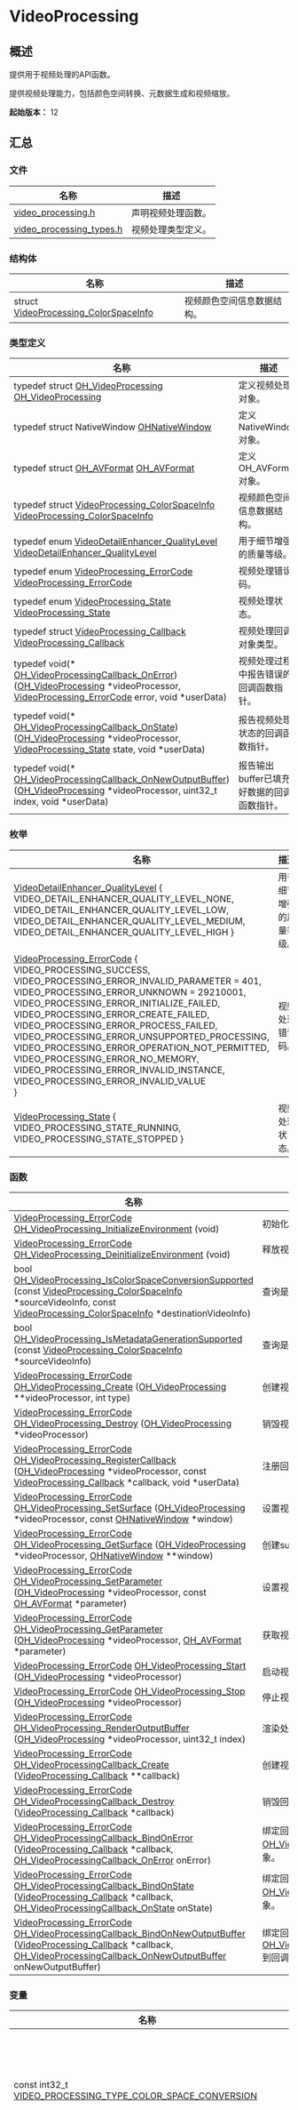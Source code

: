 # VideoProcessing


## 概述

提供用于视频处理的API函数。

提供视频处理能力，包括颜色空间转换、元数据生成和视频缩放。

**起始版本：** 12


## 汇总


### 文件

| 名称 | 描述 | 
| -------- | -------- |
| [video_processing.h](video__processing_8h.md) | 声明视频处理函数。 | 
| [video_processing_types.h](video__processing__types_8h.md) | 视频处理类型定义。 | 


### 结构体

| 名称 | 描述 | 
| -------- | -------- |
| struct  [VideoProcessing_ColorSpaceInfo](_video_processing___color_space_info.md) | 视频颜色空间信息数据结构。 | 


### 类型定义

| 名称 | 描述 | 
| -------- | -------- |
| typedef struct [OH_VideoProcessing](#oh_videoprocessing-1) [OH_VideoProcessing](#oh_videoprocessing) | 定义视频处理对象。 | 
| typedef struct NativeWindow [OHNativeWindow](#ohnativewindow) | 定义NativeWindow对象。 | 
| typedef struct [OH_AVFormat](#oh_avformat-1) [OH_AVFormat](#oh_avformat) | 定义OH_AVFormat对象。 | 
| typedef struct [VideoProcessing_ColorSpaceInfo](_video_processing___color_space_info.md) [VideoProcessing_ColorSpaceInfo](#videoprocessing_colorspaceinfo) | 视频颜色空间信息数据结构。 | 
| typedef enum [VideoDetailEnhancer_QualityLevel](#videodetailenhancer_qualitylevel-1) [VideoDetailEnhancer_QualityLevel](#videodetailenhancer_qualitylevel) | 用于细节增强的质量等级。 | 
| typedef enum [VideoProcessing_ErrorCode](#videoprocessing_errorcode-1) [VideoProcessing_ErrorCode](#videoprocessing_errorcode) | 视频处理错误码。 | 
| typedef enum [VideoProcessing_State](#videoprocessing_state-1) [VideoProcessing_State](#videoprocessing_state) | 视频处理状态。 | 
| typedef struct [VideoProcessing_Callback](#videoprocessing_callback) [VideoProcessing_Callback](#videoprocessing_callback) | 视频处理回调对象类型。 | 
| typedef void(\* [OH_VideoProcessingCallback_OnError](#oh_videoprocessingcallback_onerror)) ([OH_VideoProcessing](#oh_videoprocessing) \*videoProcessor, [VideoProcessing_ErrorCode](#videoprocessing_errorcode) error, void \*userData) | 视频处理过程中报告错误的回调函数指针。 | 
| typedef void(\* [OH_VideoProcessingCallback_OnState](#oh_videoprocessingcallback_onstate)) ([OH_VideoProcessing](#oh_videoprocessing) \*videoProcessor, [VideoProcessing_State](#videoprocessing_state) state, void \*userData) | 报告视频处理状态的回调函数指针。 | 
| typedef void(\* [OH_VideoProcessingCallback_OnNewOutputBuffer](#oh_videoprocessingcallback_onnewoutputbuffer)) ([OH_VideoProcessing](#oh_videoprocessing) \*videoProcessor, uint32_t index, void \*userData) | 报告输出buffer已填充好数据的回调函数指针。 | 


### 枚举

| 名称 | 描述 | 
| -------- | -------- |
| [VideoDetailEnhancer_QualityLevel](#videodetailenhancer_qualitylevel-1) {<br/>VIDEO_DETAIL_ENHANCER_QUALITY_LEVEL_NONE,<br/>VIDEO_DETAIL_ENHANCER_QUALITY_LEVEL_LOW,<br/>VIDEO_DETAIL_ENHANCER_QUALITY_LEVEL_MEDIUM,<br/>VIDEO_DETAIL_ENHANCER_QUALITY_LEVEL_HIGH } | 用于细节增强的质量等级。 | 
| [VideoProcessing_ErrorCode](#videoprocessing_errorcode-1) {<br/>VIDEO_PROCESSING_SUCCESS,<br/>VIDEO_PROCESSING_ERROR_INVALID_PARAMETER = 401,<br/>VIDEO_PROCESSING_ERROR_UNKNOWN = 29210001,<br/>VIDEO_PROCESSING_ERROR_INITIALIZE_FAILED,<br/>VIDEO_PROCESSING_ERROR_CREATE_FAILED,<br/>VIDEO_PROCESSING_ERROR_PROCESS_FAILED,<br/>VIDEO_PROCESSING_ERROR_UNSUPPORTED_PROCESSING,<br/>VIDEO_PROCESSING_ERROR_OPERATION_NOT_PERMITTED,<br/>VIDEO_PROCESSING_ERROR_NO_MEMORY,<br/>VIDEO_PROCESSING_ERROR_INVALID_INSTANCE,<br/>VIDEO_PROCESSING_ERROR_INVALID_VALUE<br/>} | 视频处理错误码。 | 
| [VideoProcessing_State](#videoprocessing_state-1) {<br/>VIDEO_PROCESSING_STATE_RUNNING,<br/>VIDEO_PROCESSING_STATE_STOPPED } | 视频处理状态。 | 


### 函数

| 名称 | 描述 | 
| -------- | -------- |
| [VideoProcessing_ErrorCode](#videoprocessing_errorcode) [OH_VideoProcessing_InitializeEnvironment](#oh_videoprocessing_initializeenvironment) (void) | 初始化视频处理全局环境。 | 
| [VideoProcessing_ErrorCode](#videoprocessing_errorcode) [OH_VideoProcessing_DeinitializeEnvironment](#oh_videoprocessing_deinitializeenvironment) (void) | 释放视频处理全局环境。 | 
| bool [OH_VideoProcessing_IsColorSpaceConversionSupported](#oh_videoprocessing_iscolorspaceconversionsupported) (const [VideoProcessing_ColorSpaceInfo](_video_processing___color_space_info.md) \*sourceVideoInfo, const [VideoProcessing_ColorSpaceInfo](_video_processing___color_space_info.md) \*destinationVideoInfo) | 查询是否支持视频颜色空间转换。 | 
| bool [OH_VideoProcessing_IsMetadataGenerationSupported](#oh_videoprocessing_ismetadatagenerationsupported) (const [VideoProcessing_ColorSpaceInfo](_video_processing___color_space_info.md) \*sourceVideoInfo) | 查询是否支持视频元数据生成。 | 
| [VideoProcessing_ErrorCode](#videoprocessing_errorcode) [OH_VideoProcessing_Create](#oh_videoprocessing_create) ([OH_VideoProcessing](#oh_videoprocessing) \*\*videoProcessor, int type) | 创建视频处理实例。 | 
| [VideoProcessing_ErrorCode](#videoprocessing_errorcode) [OH_VideoProcessing_Destroy](#oh_videoprocessing_destroy) ([OH_VideoProcessing](#oh_videoprocessing) \*videoProcessor) | 销毁视频处理实例。 | 
| [VideoProcessing_ErrorCode](#videoprocessing_errorcode) [OH_VideoProcessing_RegisterCallback](#oh_videoprocessing_registercallback) ([OH_VideoProcessing](#oh_videoprocessing) \*videoProcessor, const [VideoProcessing_Callback](#videoprocessing_callback) \*callback, void \*userData) | 注册回调函数。 | 
| [VideoProcessing_ErrorCode](#videoprocessing_errorcode) [OH_VideoProcessing_SetSurface](#oh_videoprocessing_setsurface) ([OH_VideoProcessing](#oh_videoprocessing) \*videoProcessor, const [OHNativeWindow](#ohnativewindow) \*window) | 设置视频处理输出surface。 | 
| [VideoProcessing_ErrorCode](#videoprocessing_errorcode) [OH_VideoProcessing_GetSurface](#oh_videoprocessing_getsurface) ([OH_VideoProcessing](#oh_videoprocessing) \*videoProcessor, [OHNativeWindow](#ohnativewindow) \*\*window) | 创建surface。 | 
| [VideoProcessing_ErrorCode](#videoprocessing_errorcode) [OH_VideoProcessing_SetParameter](#oh_videoprocessing_setparameter) ([OH_VideoProcessing](#oh_videoprocessing) \*videoProcessor, const [OH_AVFormat](#oh_avformat) \*parameter) | 设置视频处理输出参数。 | 
| [VideoProcessing_ErrorCode](#videoprocessing_errorcode) [OH_VideoProcessing_GetParameter](#oh_videoprocessing_getparameter) ([OH_VideoProcessing](#oh_videoprocessing) \*videoProcessor, [OH_AVFormat](#oh_avformat) \*parameter) | 获取视频处理参数。 | 
| [VideoProcessing_ErrorCode](#videoprocessing_errorcode) [OH_VideoProcessing_Start](#oh_videoprocessing_start) ([OH_VideoProcessing](#oh_videoprocessing) \*videoProcessor) | 启动视频处理。 | 
| [VideoProcessing_ErrorCode](#videoprocessing_errorcode) [OH_VideoProcessing_Stop](#oh_videoprocessing_stop) ([OH_VideoProcessing](#oh_videoprocessing) \*videoProcessor) | 停止视频处理。 | 
| [VideoProcessing_ErrorCode](#videoprocessing_errorcode) [OH_VideoProcessing_RenderOutputBuffer](#oh_videoprocessing_renderoutputbuffer) ([OH_VideoProcessing](#oh_videoprocessing) \*videoProcessor, uint32_t index) | 渲染处理并输出buffer。 | 
| [VideoProcessing_ErrorCode](#videoprocessing_errorcode) [OH_VideoProcessingCallback_Create](#oh_videoprocessingcallback_create) ([VideoProcessing_Callback](#videoprocessing_callback) \*\*callback) | 创建视频处理回调函数对象。 | 
| [VideoProcessing_ErrorCode](#videoprocessing_errorcode) [OH_VideoProcessingCallback_Destroy](#oh_videoprocessingcallback_destroy) ([VideoProcessing_Callback](#videoprocessing_callback) \*callback) | 销毁回调对象。 | 
| [VideoProcessing_ErrorCode](#videoprocessing_errorcode) [OH_VideoProcessingCallback_BindOnError](#oh_videoprocessingcallback_bindonerror) ([VideoProcessing_Callback](#videoprocessing_callback) \*callback, [OH_VideoProcessingCallback_OnError](#oh_videoprocessingcallback_onerror) onError) | 绑定回调函数[OH_VideoProcessingCallback_OnError](#oh_videoprocessingcallback_onerror)到回调对象。 | 
| [VideoProcessing_ErrorCode](#videoprocessing_errorcode) [OH_VideoProcessingCallback_BindOnState](#oh_videoprocessingcallback_bindonstate) ([VideoProcessing_Callback](#videoprocessing_callback) \*callback, [OH_VideoProcessingCallback_OnState](#oh_videoprocessingcallback_onstate) onState) | 绑定回调函数[OH_VideoProcessingCallback_OnState](#oh_videoprocessingcallback_onstate)到回调对象。 | 
| [VideoProcessing_ErrorCode](#videoprocessing_errorcode) [OH_VideoProcessingCallback_BindOnNewOutputBuffer](#oh_videoprocessingcallback_bindonnewoutputbuffer) ([VideoProcessing_Callback](#videoprocessing_callback) \*callback, [OH_VideoProcessingCallback_OnNewOutputBuffer](#oh_videoprocessingcallback_onnewoutputbuffer) onNewOutputBuffer) | 绑定回调函数[OH_VideoProcessingCallback_OnNewOutputBuffer](#oh_videoprocessingcallback_onnewoutputbuffer)到回调对象。 | 


### 变量

| 名称 | 描述 | 
| -------- | -------- |
| const int32_t [VIDEO_PROCESSING_TYPE_COLOR_SPACE_CONVERSION](#video_processing_type_color_space_conversion) | 表示创建颜色空间转换视频处理实例。 | 
| const int32_t [VIDEO_PROCESSING_TYPE_METADATA_GENERATION](#video_processing_type_metadata_generation) | 表示创建元数据生成视频处理实例。 | 
| const int32_t [VIDEO_PROCESSING_TYPE_DETAIL_ENHANCER](#video_processing_type_detail_enhancer) | 表示创建细节增强视频处理实例。 | 
| const char \* [VIDEO_DETAIL_ENHANCER_PARAMETER_KEY_QUALITY_LEVEL](#video_detail_enhancer_parameter_key_quality_level) | 指定视频细节增强的质量等级。 | 


## 类型定义说明


### OH_AVFormat

```
typedef struct OH_AVFormatOH_AVFormat
```

**描述**

定义OH_AVFormat对象。

**起始版本：** 12


### OH_VideoProcessing

```
typedef struct OH_VideoProcessingOH_VideoProcessing
```

**描述**

定义视频处理对象。

定义一个OH_VideoProcessing空指针，调用[OH_VideoProcessing_Create](#oh_videoprocessing_create)创建视频处理实例，该指针在创建实例之前必须为空。 用户可以对不同的处理类型创建不同的视频处理实例。

**起始版本：** 12


### OH_VideoProcessingCallback_OnError

```
typedef void(* OH_VideoProcessingCallback_OnError) (OH_VideoProcessing *videoProcessor, VideoProcessing_ErrorCode error, void *userData)
```

**描述**

视频处理过程中报告错误的回调函数指针。

错误码[VideoProcessing_ErrorCode](#videoprocessing_errorcode-1)：

- VIDEO_PROCESSING_ERROR_UNSUPPORTED_PROCESSING，不支持的处理，比如不支持输入输出的颜色空间类型转换。

- VIDEO_PROCESSING_ERROR_INVALID_VALUE，无效的视频属性，比如视频的颜色空间无效。

- VIDEO_PROCESSING_ERROR_NO_MEMORY, 内存不足。

- VIDEO_PROCESSING_ERROR_PROCESS_FAILED，处理过程中出错。

**起始版本：** 12

**参数:**

| 名称 | 描述 | 
| -------- | -------- |
| videoProcessor | 视频处理实例。 | 
| error | 报告给用户的错误码。 | 
| userData | 用户的自定义数据。 | 


### OH_VideoProcessingCallback_OnNewOutputBuffer

```
typedef void(* OH_VideoProcessingCallback_OnNewOutputBuffer) (OH_VideoProcessing *videoProcessor, uint32_t index, void *userData)
```

**描述**

报告输出buffer已填充好数据的回调函数指针。

每个新输出buffer填充好数据之后该buffer的索引就会报告给用户。调用[OH_VideoProcessing_RenderOutputBuffer](#oh_videoprocessing_renderoutputbuffer)根据索引来处理渲染并输出该buffer。 如果未注册该函数，则输出buffer填充好数据后不会报告用户，而是直接进行处理渲染并输出。

**起始版本：** 12

**参数:**

| 名称 | 描述 | 
| -------- | -------- |
| videoProcessor | 视频处理实例。 | 
| index | 新输出buffer的索引。 | 
| userData | 用户自定义的数据。 | 


### OH_VideoProcessingCallback_OnState

```
typedef void(* OH_VideoProcessingCallback_OnState) (OH_VideoProcessing *videoProcessor, VideoProcessing_State state, void *userData)
```

**描述**

报告视频处理状态的回调函数指针。

[OH_VideoProcessing_Start](#oh_videoprocessing_start)成功调用之后状态会变为VIDEO_PROCESSING_STATE_RUNNING。 调用[OH_VideoProcessing_Stop](#oh_videoprocessing_stop)，所有的缓存buffer处理完成后，状态会变为VIDEO_PROCESSING_STATE_STOPPED。状态说明参阅[VideoProcessing_State](#videoprocessing_state)。

**起始版本：** 12

**参数:**

| 名称 | 描述 | 
| -------- | -------- |
| videoProcessor | 视频处理实例。 | 
| state | 参阅 [VideoProcessing_State](#videoprocessing_state)。 | 
| userData | 用户的自定义数据。 | 


### OHNativeWindow

```
typedef struct NativeWindow OHNativeWindow
```

**描述**

定义NativeWindow对象。

**起始版本：** 12


### VideoDetailEnhancer_QualityLevel

```
typedef enum VideoDetailEnhancer_QualityLevelVideoDetailEnhancer_QualityLevel
```

**描述**

用于细节增强的质量等级。

参数[VIDEO_DETAIL_ENHANCER_PARAMETER_KEY_QUALITY_LEVEL](#video_detail_enhancer_parameter_key_quality_level)的具体取值，设置方法详见开发指南。

**参见：**[OH_VideoProcessing_SetParameter](#oh_videoprocessing_setparameter)、[OH_VideoProcessing_GetParameter](#oh_videoprocessing_getparameter)

**起始版本：** 12


### VideoProcessing_Callback

```
typedef struct VideoProcessing_CallbackVideoProcessing_Callback
```

**描述**

视频处理回调对象类型。

定义一个VideoProcessing_Callback空指针，调用[OH_VideoProcessingCallback_Create](#oh_videoprocessingcallback_create)来创建一个回调对象。创建之前该指针必须为空。 通过调用[OH_VideoProcessing_RegisterCallback](#oh_videoprocessing_registercallback)来向视频处理实例注册回调对象。

**起始版本：** 12


### VideoProcessing_ColorSpaceInfo

```
typedef struct VideoProcessing_ColorSpaceInfoVideoProcessing_ColorSpaceInfo
```

**描述**

视频颜色空间信息数据结构。

**参见：**[OH_VideoProcessing_IsColorSpaceConversionSupported](#oh_videoprocessing_iscolorspaceconversionsupported)

**起始版本：** 12


### VideoProcessing_ErrorCode

```
typedef enum VideoProcessing_ErrorCodeVideoProcessing_ErrorCode
```

**描述**

视频处理错误码。

**起始版本：** 12


### VideoProcessing_State

```
typedef enum VideoProcessing_StateVideoProcessing_State
```

**描述**

视频处理状态。

视频处理状态通过回调函数[OH_VideoProcessingCallback_OnState](#oh_videoprocessingcallback_onstate)进行报告。

**起始版本：** 12


## 枚举类型说明


### VideoDetailEnhancer_QualityLevel

```
enum VideoDetailEnhancer_QualityLevel
```

**描述**

用于细节增强的质量等级。

参数[VIDEO_DETAIL_ENHANCER_PARAMETER_KEY_QUALITY_LEVEL](#video_detail_enhancer_parameter_key_quality_level)的具体取值，设置方法详见开发指南。

**参见：**[OH_VideoProcessing_SetParameter](#oh_videoprocessing_setparameter)、[OH_VideoProcessing_GetParameter](#oh_videoprocessing_getparameter)

**起始版本：** 12

| 枚举值 | 描述 | 
| -------- | -------- |
| VIDEO_DETAIL_ENHANCER_QUALITY_LEVEL_NONE | 无细节增强。 | 
| VIDEO_DETAIL_ENHANCER_QUALITY_LEVEL_LOW | 低质量等级细节增强，速度较快，默认设置。 | 
| VIDEO_DETAIL_ENHANCER_QUALITY_LEVEL_MEDIUM | 中等质量等级细节增强，速度适中。 | 
| VIDEO_DETAIL_ENHANCER_QUALITY_LEVEL_HIGH | 高质量等级细节增强，速度相对较慢。 | 


### VideoProcessing_ErrorCode

```
enum VideoProcessing_ErrorCode
```

**描述**

视频处理错误码。

**起始版本：** 12

| 枚举值 | 描述 | 
| -------- | -------- |
| VIDEO_PROCESSING_SUCCESS | 处理成功。 | 
| VIDEO_PROCESSING_ERROR_INVALID_PARAMETER | 输入参数无效。以下情况都会返回该错误码：<br/>1 - 无效的输入或输出视频buffer，视频buffer为空。<br/>2 - 无效的参数，参数为空。<br/>3 - 无效的处理类型。 | 
| VIDEO_PROCESSING_ERROR_UNKNOWN | 未知错误，比如GPU计算失败或memcpy失败。 | 
| VIDEO_PROCESSING_ERROR_INITIALIZE_FAILED | 视频处理全局环境初始化失败，比如初始化GPU环境失败。 | 
| VIDEO_PROCESSING_ERROR_CREATE_FAILED | 创建视频处理实例失败，比如实例总数超出上限。 | 
| VIDEO_PROCESSING_ERROR_PROCESS_FAILED | 处理过程失败，比如处理时间超时。 | 
| VIDEO_PROCESSING_ERROR_UNSUPPORTED_PROCESSING | 不支持的处理类型，可以调用 OH_VideoProcessing_IsXXXSupported来检查是否支持这种处理。 | 
| VIDEO_PROCESSING_ERROR_OPERATION_NOT_PERMITTED | 不允许的操作，比如不满足调用接口所需的运行状态下调用该接口。 | 
| VIDEO_PROCESSING_ERROR_NO_MEMORY | 内存不足。 | 
| VIDEO_PROCESSING_ERROR_INVALID_INSTANCE | 视频处理实例无效，比如视频处理实例为空实例。 | 
| VIDEO_PROCESSING_ERROR_INVALID_VALUE | 输入值无效，以下情况都会造成这种错误：<br/>1 - 视频buffer宽高太大或者颜色空间错误。<br/>2 - 参数包含无效的值，比如细节增强的质量等级错误。 | 


### VideoProcessing_State

```
enum VideoProcessing_State
```

**描述**

视频处理状态。

视频处理状态通过回调函数[OH_VideoProcessingCallback_OnState](#oh_videoprocessingcallback_onstate)进行报告。

**起始版本：** 12

| 枚举值 | 描述 | 
| -------- | -------- |
| VIDEO_PROCESSING_STATE_RUNNING | 视频处理进行中。 | 
| VIDEO_PROCESSING_STATE_STOPPED | 视频处理已停止。 | 


## 函数说明


### OH_VideoProcessing_Create()

```
VideoProcessing_ErrorCode OH_VideoProcessing_Create (OH_VideoProcessing ** videoProcessor, int type )
```

**描述**

创建视频处理实例。

**起始版本：** 12

**参数:**

| 名称 | 描述 | 
| -------- | -------- |
| videoProcessor | 输出参数。指向视频处理对象的指针的指针。 输入前\*videoProcessor必须是空指针。 | 
| type | 使用VIDEO_PROCESSING_TYPE_XXX来指定处理类型。实例的处理类型不能改变。 | 

**返回：**

视频处理错误码[VideoProcessing_ErrorCode](#videoprocessing_errorcode-1)：

- 如果视频处理实例创建成功，返回VIDEO_PROCESSING_SUCCESS。

- 如果处理类型不支持，返回VIDEO_PROCESSING_ERROR_UNSUPPORTED_PROCESSING，
  例如，如果不支持元数据生成就返回VIDEO_PROCESSING_ERROR_UNSUPPORTED_PROCESSING。

- 如果创建视频处理实例失败，返回VIDEO_PROCESSING_ERROR_CREATE_FAILED。

- 如果实例为空或实例的指针非空，返回VIDEO_PROCESSING_ERROR_INVALID_INSTANCE。

- 如果处理类型无效，返回VIDEO_PROCESSING_ERROR_INVALID_PARAMETER。


### OH_VideoProcessing_DeinitializeEnvironment()

```
VideoProcessing_ErrorCode OH_VideoProcessing_DeinitializeEnvironment (void )
```

**描述**

释放视频处理全局环境。

调用前，必须调用[OH_VideoProcessing_InitializeEnvironment](#oh_videoprocessing_initializeenvironment)初始化。 通常在主进程即将退出时调用该函数来释放通过调用[OH_VideoProcessing_InitializeEnvironment](#oh_videoprocessing_initializeenvironment)函数初始化的全局环境。 如果仍有视频处理的实例运行中，就不能调用该函数。

**起始版本：** 12

**返回：**

视频处理错误码[VideoProcessing_ErrorCode](#videoprocessing_errorcode-1)：

- 如果执行成功，返回VIDEO_PROCESSING_SUCCESS。

- 如果还有视频处理的实例没有销毁或者没有调用[OH_VideoProcessing_InitializeEnvironment](#oh_videoprocessing_initializeenvironment)，返回VIDEO_PROCESSING_ERROR_OPERATION_NOT_PERMITTED。


### OH_VideoProcessing_Destroy()

```
VideoProcessing_ErrorCode OH_VideoProcessing_Destroy (OH_VideoProcessing * videoProcessor)
```

**描述**

销毁视频处理实例。

销毁之前先停止实例，参阅[OH_VideoProcessing_Stop](#oh_videoprocessing_stop)。

**起始版本：** 12

**参数:**

| 名称 | 描述 | 
| -------- | -------- |
| videoProcessor | 指向视频处理实例的指针，建议在实例销毁之后将其设置为空指针。 | 

**返回：**

视频处理错误码[VideoProcessing_ErrorCode](#videoprocessing_errorcode-1)：

- 如果实例销毁成功，返回VIDEO_PROCESSING_SUCCESS。

- 如果实例为空或者不是一个视频处理实例，返回VIDEO_PROCESSING_ERROR_INVALID_INSTANCE。

- 如果实例仍在运行，返回VIDEO_PROCESSING_ERROR_OPERATION_NOT_PERMITTED。


### OH_VideoProcessing_GetParameter()

```
VideoProcessing_ErrorCode OH_VideoProcessing_GetParameter (OH_VideoProcessing * videoProcessor, OH_AVFormat * parameter )
```

**描述**

获取视频处理参数。

**起始版本：** 12

**参数:**

| 名称 | 描述 | 
| -------- | -------- |
| videoProcessor | 指向视频处理实例的指针。 | 
| parameter | 指向视频处理参数实例的指针。 | 

**返回：**

视频处理错误码[VideoProcessing_ErrorCode](#videoprocessing_errorcode-1)：

- 如果参数获取成功，返回VIDEO_PROCESSING_SUCCESS。

- 如果实例为空或者不是一个视频处理实例，返回VIDEO_PROCESSING_ERROR_INVALID_INSTANCE。

- 如果参数为空，返回VIDEO_PROCESSING_ERROR_INVALID_PARAMETER。


### OH_VideoProcessing_GetSurface()

```
VideoProcessing_ErrorCode OH_VideoProcessing_GetSurface (OH_VideoProcessing * videoProcessor, OHNativeWindow ** window )
```

**描述**

创建surface。

在视频处理启动之前创建输入surface。调用[OH_NativeWindow_DestroyNativeWindow](../apis-arkgraphics2d/_native_window.md#oh_nativewindow_destroynativewindow)销毁输入surface。

**起始版本：** 12

**参数:**

| 名称 | 描述 | 
| -------- | -------- |
| videoProcessor | 指向视频处理实例的指针。 | 
| window | 指向输入surface的指针。例如，此输入surface指针可以指向视频解码器输出surface。 | 

**返回：**

视频处理错误码[VideoProcessing_ErrorCode](#videoprocessing_errorcode-1)：

- 如果执行成功，返回VIDEO_PROCESSING_SUCCESS。

- 如果实例为空或者不是一个视频处理实例，返回VIDEO_PROCESSING_ERROR_INVALID_INSTANCE。

- 如果window为空指针或指向window的指针不为空，返回VIDEO_PROCESSING_ERROR_INVALID_PARAMETER。

- 如果创建surface失败，或者输入surface已经创建，或者视频处理实例还在运行，返回VIDEO_PROCESSING_ERROR_OPERATION_NOT_PERMITTED。


### OH_VideoProcessing_InitializeEnvironment()

```
VideoProcessing_ErrorCode OH_VideoProcessing_InitializeEnvironment (void )
```

**描述**

初始化视频处理全局环境。

该函数是可选的。 该函数只在主进程启动时被调用一次，用于初始化视频处理全局环境，这样可以减少[OH_VideoProcessing_Create](#oh_videoprocessing_create)的时间。 调用[OH_VideoProcessing_DeinitializeEnvironment](#oh_videoprocessing_deinitializeenvironment)释放视频处理全局环境。 初始化后，必须释放视频处理全局环境，释放方式及时机详见[OH_VideoProcessing_DeinitializeEnvironment](#oh_videoprocessing_deinitializeenvironment)。

**起始版本：** 12

**返回：**

视频处理错误码[VideoProcessing_ErrorCode](#videoprocessing_errorcode-1)：

如果初始化成功，返回VIDEO_PROCESSING_SUCCESS，否则返回VIDEO_PROCESSING_ERROR_INITIALIZE_FAILED。

如果失败，应用需要检查GPU是否正常工作。


### OH_VideoProcessing_IsColorSpaceConversionSupported()

```
bool OH_VideoProcessing_IsColorSpaceConversionSupported (const VideoProcessing_ColorSpaceInfo * sourceVideoInfo, const VideoProcessing_ColorSpaceInfo * destinationVideoInfo )
```

**描述**

查询是否支持视频颜色空间转换。

**起始版本：** 12

**参数:**

| 名称 | 描述 | 
| -------- | -------- |
| sourceVideoInfo | 输入视频颜色空间信息。 | 
| destinationVideoInfo | 输出视频颜色空间信息。 | 

**返回：**

如果支持视频颜色空间转换返回**true**，否则返回**false**。


### OH_VideoProcessing_IsMetadataGenerationSupported()

```
bool OH_VideoProcessing_IsMetadataGenerationSupported (const VideoProcessing_ColorSpaceInfo * sourceVideoInfo)
```

**描述**

查询是否支持视频元数据生成。

**起始版本：** 12

**参数:**

| 名称 | 描述 | 
| -------- | -------- |
| sourceVideoInfo | 输入视频颜色空间信息。 | 

**返回：**

如果支持视频元数据生成返回**true**，否则返回**false**。


### OH_VideoProcessing_RegisterCallback()

```
VideoProcessing_ErrorCode OH_VideoProcessing_RegisterCallback (OH_VideoProcessing * videoProcessor, const VideoProcessing_Callback * callback, void * userData )
```

**描述**

注册回调函数。

在开始视频处理之前注册回调函数，视频处理过程中无法注册回调函数。

**起始版本：** 12

**参数:**

| 名称 | 描述 | 
| -------- | -------- |
| videoProcessor | 指向视频处理实例的指针。 | 
| callback | 回调函数指针。 | 
| userData | 指向用户特定数据的指针。 | 

**返回：**

视频处理错误码[VideoProcessing_ErrorCode](#videoprocessing_errorcode-1)：

- 如果回调函数注册成功，返回VIDEO_PROCESSING_SUCCESS。

- 如果实例为空或者不是一个视频处理实例，返回VIDEO_PROCESSING_ERROR_INVALID_INSTANCE。

- 如果回调函数指针为空，返回VIDEO_PROCESSING_ERROR_INVALID_PARAMETER。

- 如果实例仍在运行，返回VIDEO_PROCESSING_ERROR_OPERATION_NOT_PERMITTED。


### OH_VideoProcessing_RenderOutputBuffer()

```
VideoProcessing_ErrorCode OH_VideoProcessing_RenderOutputBuffer (OH_VideoProcessing * videoProcessor, uint32_t index )
```

**描述**

渲染处理并输出buffer。

如果设置了回调函数[OH_VideoProcessingCallback_OnNewOutputBuffer](#oh_videoprocessingcallback_onnewoutputbuffer)，当输出buffer准备好之后会通过回调函数把buffer的索引返回给用户。

**起始版本：** 12

**参数:**

| 名称 | 描述 | 
| -------- | -------- |
| videoProcessor | 指向视频处理实例的指针。 | 
| index | 输出buffer的索引。 | 

**返回：**

视频处理错误码[VideoProcessing_ErrorCode](#videoprocessing_errorcode-1)：

- 如果执行成功，返回VIDEO_PROCESSING_SUCCESS。

- 如果实例为空或者不是一个视频处理实例，返回VIDEO_PROCESSING_ERROR_INVALID_INSTANCE。

- 如果索引值无效，输出VIDEO_PROCESSING_ERROR_INVALID_PARAMETER。

- 如果没有设置回调函数[OH_VideoProcessingCallback_OnNewOutputBuffer](#oh_videoprocessingcallback_onnewoutputbuffer)或者实例已经停止运行，返回VIDEO_PROCESSING_ERROR_OPERATION_NOT_PERMITTED。


### OH_VideoProcessing_SetParameter()

```
VideoProcessing_ErrorCode OH_VideoProcessing_SetParameter (OH_VideoProcessing * videoProcessor, const OH_AVFormat * parameter )
```

**描述**

设置视频处理输出参数。

**起始版本：** 12

**参数:**

| 名称 | 描述 | 
| -------- | -------- |
| videoProcessor | 指向视频处理实例的指针。 | 
| parameter | 指向视频处理参数实例的指针。 | 

**返回：**

视频处理错误码[VideoProcessing_ErrorCode](#videoprocessing_errorcode-1)：

- 如果参数设置成功，返回VIDEO_PROCESSING_SUCCESS。

- 如果实例为空或者不是一个视频处理实例，返回VIDEO_PROCESSING_ERROR_INVALID_INSTANCE。

- 如果参数为空，返回VIDEO_PROCESSING_ERROR_INVALID_PARAMETER。

- 如果参数的某些属性无效，返回VIDEO_PROCESSING_ERROR_INVALID_VALUE，例如，包含不支持的参数值。

- 如果内存分配失败，返回VIDEO_PROCESSING_ERROR_NO_MEMORY。


### OH_VideoProcessing_SetSurface()

```
VideoProcessing_ErrorCode OH_VideoProcessing_SetSurface (OH_VideoProcessing * videoProcessor, const OHNativeWindow * window )
```

**描述**

设置视频处理输出surface。

在视频处理启动之前设置输出surface。

**起始版本：** 12

**参数:**

| 名称 | 描述 | 
| -------- | -------- |
| videoProcessor | 指向视频处理实例的指针。 | 
| window | 指向输出surface的指针。 | 

**返回：**

视频处理错误码[VideoProcessing_ErrorCode](#videoprocessing_errorcode-1)：

- 如果输出surface设置成功，返回VIDEO_PROCESSING_SUCCESS。

- 如果实例为空或者不是一个视频处理实例，返回VIDEO_PROCESSING_ERROR_INVALID_INSTANCE。

- 如果window为空指针，返回VIDEO_PROCESSING_ERROR_INVALID_PARAMETER。


### OH_VideoProcessing_Start()

```
VideoProcessing_ErrorCode OH_VideoProcessing_Start (OH_VideoProcessing * videoProcessor)
```

**描述**

启动视频处理。

成功启动后，回调函数[OH_VideoProcessingCallback_OnState](#oh_videoprocessingcallback_onstate)会报告VIDEO_PROCESSING_STATE_RUNNING状态，状态说明参阅[VideoProcessing_State](#videoprocessing_state)。

**起始版本：** 12

**参数:**

| 名称 | 描述 | 
| -------- | -------- |
| videoProcessor | 指向视频处理实例的指针。 | 

**返回：**

视频处理错误码[VideoProcessing_ErrorCode](#videoprocessing_errorcode-1)：

- 如果执行成功，返回VIDEO_PROCESSING_SUCCESS。

- 如果实例为空或者不是一个视频处理实例，返回VIDEO_PROCESSING_ERROR_INVALID_INSTANCE。

- 如果没有设置输出surface，或者没有创建输入surface，或者实例已经运行，返回VIDEO_PROCESSING_ERROR_OPERATION_NOT_PERMITTED。


### OH_VideoProcessing_Stop()

```
VideoProcessing_ErrorCode OH_VideoProcessing_Stop (OH_VideoProcessing * videoProcessor)
```

**描述**

停止视频处理。

成功停止后，回调函数[OH_VideoProcessingCallback_OnState](#oh_videoprocessingcallback_onstate)会报告VIDEO_PROCESSING_STATE_STOPPED状态，状态说明参阅[VideoProcessing_State](#videoprocessing_state)。

**起始版本：** 12

**参数:**

| 名称 | 描述 | 
| -------- | -------- |
| videoProcessor | 指向视频处理实例的指针。 | 

**返回：**

视频处理错误码[VideoProcessing_ErrorCode](#videoprocessing_errorcode-1)：

- 如果执行成功，返回VIDEO_PROCESSING_SUCCESS。

- 如果实例为空或者不是一个视频处理实例，返回VIDEO_PROCESSING_ERROR_INVALID_INSTANCE。

- 如果实例已经停止，返回VIDEO_PROCESSING_ERROR_OPERATION_NOT_PERMITTED。


### OH_VideoProcessingCallback_BindOnError()

```
VideoProcessing_ErrorCode OH_VideoProcessingCallback_BindOnError (VideoProcessing_Callback * callback, OH_VideoProcessingCallback_OnError onError )
```

**描述**

绑定回调函数[OH_VideoProcessingCallback_OnError](#oh_videoprocessingcallback_onerror)到回调对象。

**起始版本：** 12

**参数:**

| 名称 | 描述 | 
| -------- | -------- |
| callback | 指向回调对象的指针。 | 
| onError | 回调函数。 | 

**返回：**

视频处理错误码[VideoProcessing_ErrorCode](#videoprocessing_errorcode-1)：

- 如果函数绑定成功，返回VIDEO_PROCESSING_SUCCESS。

- 如果callback为空或者onError为空，返回VIDEO_PROCESSING_ERROR_INVALID_PARAMETER。


### OH_VideoProcessingCallback_BindOnNewOutputBuffer()

```
VideoProcessing_ErrorCode OH_VideoProcessingCallback_BindOnNewOutputBuffer (VideoProcessing_Callback * callback, OH_VideoProcessingCallback_OnNewOutputBuffer onNewOutputBuffer )
```

**描述**

绑定回调函数[OH_VideoProcessingCallback_OnNewOutputBuffer](#oh_videoprocessingcallback_onnewoutputbuffer)到回调对象。

**起始版本：** 12

**参数:**

| 名称 | 描述 | 
| -------- | -------- |
| callback | 指向回调对象的指针。 | 
| onNewOutputBuffer | 回调函数。 | 

**返回：**

视频处理错误码[VideoProcessing_ErrorCode](#videoprocessing_errorcode-1)：

- 如果函数绑定成功，返回VIDEO_PROCESSING_SUCCESS。

- 如果callback为空，返回VIDEO_PROCESSING_ERROR_INVALID_PARAMETER。


### OH_VideoProcessingCallback_BindOnState()

```
VideoProcessing_ErrorCode OH_VideoProcessingCallback_BindOnState (VideoProcessing_Callback * callback, OH_VideoProcessingCallback_OnState onState )
```

**描述**

绑定回调函数[OH_VideoProcessingCallback_OnState](#oh_videoprocessingcallback_onstate)到回调对象。

**起始版本：** 12

**参数:**

| 名称 | 描述 | 
| -------- | -------- |
| callback | 指向回调对象的指针。 | 
| onState | 回调函数。 | 

**返回：**

视频处理错误码[VideoProcessing_ErrorCode](#videoprocessing_errorcode-1)：

- 如果函数绑定成功，返回VIDEO_PROCESSING_SUCCESS。

- 如果callback为空或者onState为空，返回VIDEO_PROCESSING_ERROR_INVALID_PARAMETER。


### OH_VideoProcessingCallback_Create()

```
VideoProcessing_ErrorCode OH_VideoProcessingCallback_Create (VideoProcessing_Callback ** callback)
```

**描述**

创建视频处理回调函数对象。

**起始版本：** 12

**参数:**

| 名称 | 描述 | 
| -------- | -------- |
| callback | 输出参数。\*callback是指向回调函数对象的指针。在创建回调函数对象之前\*callback必须为空指针。 | 

**返回：**

视频处理错误码[VideoProcessing_ErrorCode](#videoprocessing_errorcode-1)：

- 如果回调函数对象创建成功，返回VIDEO_PROCESSING_SUCCESS。

- 如果callback为空或者\*callback不为空，返回VIDEO_PROCESSING_ERROR_INVALID_PARAMETER。

- 如果内存不足，返回VIDEO_PROCESSING_ERROR_NO_MEMORY。


### OH_VideoProcessingCallback_Destroy()

```
VideoProcessing_ErrorCode OH_VideoProcessingCallback_Destroy (VideoProcessing_Callback * callback)
```

**描述**

销毁回调对象。

回调对象在注册之后就可以销毁。

**起始版本：** 12

**参数:**

| 名称 | 描述 | 
| -------- | -------- |
| callback | 指向回调对象的指针，建议在回调对象销毁之后将其设置为空指针。 | 

**返回：**

视频处理错误码[VideoProcessing_ErrorCode](#videoprocessing_errorcode-1)：

- 如果回调对象销毁成功，返回VIDEO_PROCESSING_SUCCESS。

- 如果callback为空，返回VIDEO_PROCESSING_ERROR_INVALID_PARAMETER。


## 变量说明


### VIDEO_DETAIL_ENHANCER_PARAMETER_KEY_QUALITY_LEVEL

```
const char* VIDEO_DETAIL_ENHANCER_PARAMETER_KEY_QUALITY_LEVEL
```

**描述**

指定视频细节增强的质量等级。

参阅 [VideoDetailEnhancer_QualityLevel](#videodetailenhancer_qualitylevel)查看具体取值。 调用 [OH_VideoProcessing_SetParameter](#oh_videoprocessing_setparameter)设置质量等级。 调用 [OH_VideoProcessing_GetParameter](#oh_videoprocessing_getparameter)获取当前质量等级。

**起始版本：** 12


### VIDEO_PROCESSING_TYPE_COLOR_SPACE_CONVERSION

```
const int32_t VIDEO_PROCESSING_TYPE_COLOR_SPACE_CONVERSION
```

**描述**

表示创建颜色空间转换视频处理实例。

调用[OH_VideoProcessing_Create](#oh_videoprocessing_create)创建颜色空间转换视频处理实例，如果不支持该能力返回[VideoProcessing_ErrorCode](#videoprocessing_errorcode-1) VIDEO_PROCESSING_ERROR_UNSUPPORTED_PROCESSING。

**起始版本：** 12


### VIDEO_PROCESSING_TYPE_DETAIL_ENHANCER

```
const int32_t VIDEO_PROCESSING_TYPE_DETAIL_ENHANCER
```

**描述**

表示创建细节增强视频处理实例。

调用[OH_VideoProcessing_Create](#oh_videoprocessing_create)创建细节增强视频处理实例，如果不支持该能力返回[VideoProcessing_ErrorCode](#videoprocessing_errorcode-1) VIDEO_PROCESSING_ERROR_UNSUPPORTED_PROCESSING。

**起始版本：** 12


### VIDEO_PROCESSING_TYPE_METADATA_GENERATION

```
const int32_t VIDEO_PROCESSING_TYPE_METADATA_GENERATION
```

**描述**

表示创建元数据生成视频处理实例。

调用[OH_VideoProcessing_Create](#oh_videoprocessing_create)创建元数据生成视频处理实例，如果不支持该能力返回[VideoProcessing_ErrorCode](#videoprocessing_errorcode-1) VIDEO_PROCESSING_ERROR_UNSUPPORTED_PROCESSING。

**起始版本：** 12

